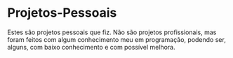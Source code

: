 # Projetos-Pessoais
Estes são projetos pessoais que fiz. Não são projetos profissionais, mas foram feitos com algum conhecimento meu em programação, podendo ser, alguns, com baixo conhecimento e com possível melhora.
